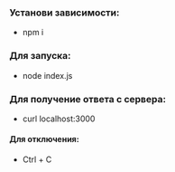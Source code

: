 ### Установи зависимости:
- npm i

### Для запуска:
- node index.js

### Для получение ответа с сервера:
- curl localhost:3000

#### Для отключения:
- Ctrl + C
